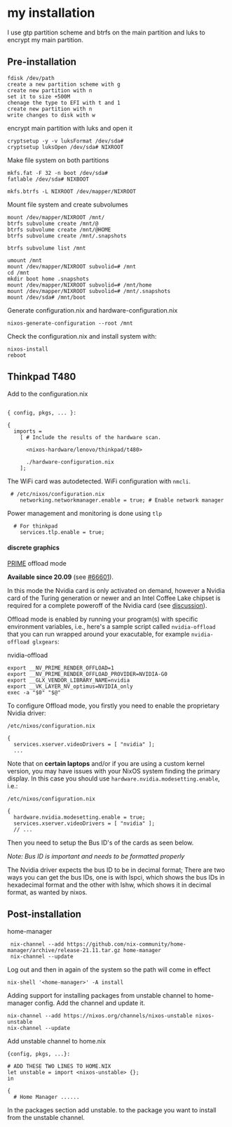 # my installation

I use gtp partition scheme and btrfs on the main partition and luks to encrypt my main partition.

## Pre-installation

```
fdisk /dev/path
create a new partition scheme with g
create new partition with n
set it to size +500M
chenage the type to EFI with t and 1
create new partition with n
write changes to disk with w
```

encrypt main partition with luks and open it

```
cryptsetup -y -v luksFormat /dev/sda#
cryptsetup luksOpen /dev/sda# NIXROOT
```

Make file system on both partitions
```
mkfs.fat -F 32 -n boot /dev/sda#
fatlable /dev/sda# NIXBOOT

mkfs.btrfs -L NIXROOT /dev/mapper/NIXROOT
```

Mount file system and create subvolumes

```
mount /dev/mapper/NIXROOT /mnt/
btrfs subvolume create /mnt/@
btrfs subvolume create /mnt/@HOME
btrfs subvolume create /mnt/.snapshots

btrfs subvolume list /mnt

umount /mnt
mount /dev/mapper/NIXROOT subvolid=# /mnt
cd /mnt
mkdir boot home .snapshots
mount /dev/mapper/NIXROOT subvolid=# /mnt/home
mount /dev/mapper/NIXROOT subvolid=# /mnt/.snapshots
mount /dev/sda# /mnt/boot
```

Generate configuration.nix and hardware-configuration.nix

```
nixos-generate-configuration --root /mnt
```
Check the configuration.nix and install system with:

```
nixos-install
reboot
```
## Thinkpad T480

Add to the configuration.nix
```

{ config, pkgs, ... }:

{
  imports =
    [ # Include the results of the hardware scan.
      
      <nixos-hardware/lenovo/thinkpad/t480>
      
      ./hardware-configuration.nix
    ];
```

The WiFi card was autodetected. WiFi configuration with `nmcli`.
```
 # /etc/nixos/configuration.nix
    networking.networkmanager.enable = true; # Enable network manager
```

Power management and monitoring is done using `tlp` 
```
  # For thinkpad
    services.tlp.enable = true;
```
#### discrete graphics 
[PRIME](https://discourse.nixos.org/t/cant-use-nvidia-prime-with-laptop/6767)
offload mode

**Available since 20.09** (see [#66601](https://github.com/NixOS/nixpkgs/pull/66601)).

In this mode the Nvidia card is only activated on demand, however a Nvidia card of the Turing generation or newer and an Intel Coffee Lake chipset is required for a complete poweroff of the Nvidia card (see [discussion](https://discourse.nixos.org/t/how-to-use-nvidia-prime-offload-to-run-the-x-server-on-the-integrated-board/9091/19?u=moritzschaefer)).

Offload mode is enabled by running your program(s) with specific environment variables, i.e., here's a sample script called `nvidia-offload` that you can run wrapped around your exacutable, for example `nvidia-offload glxgears`:

nvidia-offload

```
export __NV_PRIME_RENDER_OFFLOAD=1
export __NV_PRIME_RENDER_OFFLOAD_PROVIDER=NVIDIA-G0
export __GLX_VENDOR_LIBRARY_NAME=nvidia
export __VK_LAYER_NV_optimus=NVIDIA_only
exec -a "$0" "$@"
```

  
To configure Offload mode, you firstly you need to enable the proprietary Nvidia driver:

```
/etc/nixos/configuration.nix
```

```
{
  services.xserver.videoDrivers = [ "nvidia" ];
  ...

```
Note that on **certain laptops** and/or if you are using a custom kernel version, you may have issues with your NixOS system finding the primary display. In this case you should use `hardware.nvidia.modesetting.enable`, i.e.:


```
/etc/nixos/configuration.nix
```

 
```
{
  hardware.nvidia.modesetting.enable = true;
  services.xserver.videoDrivers = [ "nvidia" ];
  // ...
```

  
Then you need to setup the Bus ID's of the cards as seen below.

_Note: Bus ID is important and needs to be formatted properly_

The Nvidia driver expects the bus ID to be in decimal format; There are two ways you can get the bus IDs, one is with lspci, which shows the bus IDs in hexadecimal format and the other with lshw, which shows it in decimal format, as wanted by nixos.

## Post-installation

home-manager

```
 nix-channel --add https://github.com/nix-community/home-manager/archive/release-21.11.tar.gz home-manager
 nix-channel --update
 ```
 Log out and then in again of the system so the path will come in effect

 ```
 nix-shell '<home-manager>' -A install
 ```
Adding support for installing packages from unstable channel to home-manager config. Add the channel and update it.

```
nix-channel --add https://nixos.org/channels/nixos-unstable nixos-unstable
nix-channel --update
```

Add unstable channel to home.nix

```
{config, pkgs, ...}:

# ADD THESE TWO LINES TO HOME.NIX
let unstable = import <nixos-unstable> {};
in

{
  # Home Manager ......
```

In the packages section add unstable. to the package you want to install from the unstable channel.


